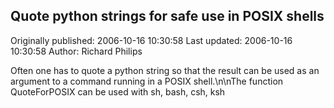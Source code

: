 ## Quote python strings for safe use in POSIX shells 
Originally published: 2006-10-16 10:30:58 
Last updated: 2006-10-16 10:30:58 
Author: Richard Philips 
 
Often one has to quote a python string so that the result can be used as an argument to a command running in a POSIX shell.\n\nThe function QuoteForPOSIX can be used with sh, bash, csh, ksh